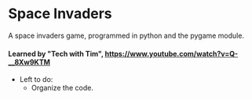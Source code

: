 # Space Invaders
A space invaders game, programmed in python and the pygame module. 

#### Learned by "Tech with Tim", https://www.youtube.com/watch?v=Q-__8Xw9KTM

* Left to do:
  * Organize the code.
